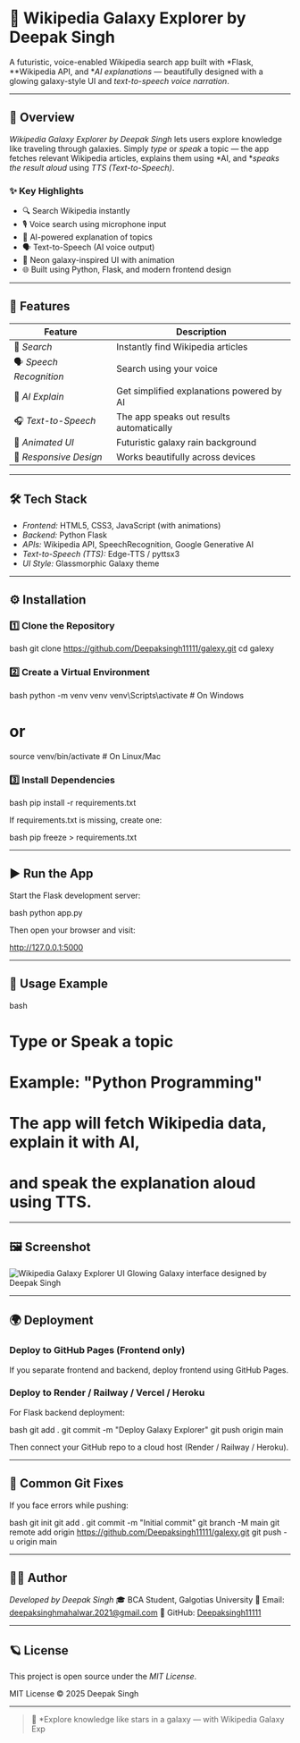 # 🌌 Wikipedia Galaxy Explorer by Deepak Singh

A futuristic, voice-enabled Wikipedia search app built with *Flask, **Wikipedia API, and **AI explanations* — beautifully designed with a glowing galaxy-style UI and *text-to-speech voice narration*.

---

## 🚀 Overview

*Wikipedia Galaxy Explorer by Deepak Singh* lets users explore knowledge like traveling through galaxies. Simply *type* or *speak* a topic — the app fetches relevant Wikipedia articles, explains them using *AI, and **speaks the result aloud* using *TTS (Text-to-Speech)*.

### ✨ Key Highlights

* 🔍 Search Wikipedia instantly
* 🎙 Voice search using microphone input
* 🤖 AI-powered explanation of topics
* 🗣 Text-to-Speech (AI voice output)
* 💫 Neon galaxy-inspired UI with animation
* 🌐 Built using Python, Flask, and modern frontend design

---

## 🧠 Features

| Feature                    | Description                               |
| -------------------------- | ----------------------------------------- |
| 🔎 *Search*              | Instantly find Wikipedia articles         |
| 🗣 *Speech Recognition* | Search using your voice                   |
| 🤖 *AI Explain*          | Get simplified explanations powered by AI |
| 🎧 *Text-to-Speech*      | The app speaks out results automatically  |
| 🪩 *Animated UI*         | Futuristic galaxy rain background         |
| 📱 *Responsive Design*   | Works beautifully across devices          |

---

## 🛠 Tech Stack

* *Frontend:* HTML5, CSS3, JavaScript (with animations)
* *Backend:* Python Flask
* *APIs:* Wikipedia API, SpeechRecognition, Google Generative AI
* *Text-to-Speech (TTS):* Edge-TTS / pyttsx3
* *UI Style:* Glassmorphic Galaxy theme

---

## ⚙ Installation

### 1️⃣ Clone the Repository

bash
git clone https://github.com/Deepaksingh11111/galexy.git
cd galexy


### 2️⃣ Create a Virtual Environment

bash
python -m venv venv
venv\Scripts\activate    # On Windows
# or
source venv/bin/activate  # On Linux/Mac


### 3️⃣ Install Dependencies

bash
pip install -r requirements.txt


If requirements.txt is missing, create one:

bash
pip freeze > requirements.txt


---

## ▶ Run the App

Start the Flask development server:

bash
python app.py


Then open your browser and visit:


http://127.0.0.1:5000


---

## 🧠 Usage Example

bash
# Type or Speak a topic
# Example: "Python Programming"
# The app will fetch Wikipedia data, explain it with AI,
# and speak the explanation aloud using TTS.


---

## 🖼 Screenshot

![Wikipedia Galaxy Explorer UI](<img width="1920" height="1020" alt="image" src="https://github.com/user-attachments/assets/00f184e8-374a-429e-801a-a854b5645626" />
)
Glowing Galaxy interface designed by Deepak Singh

---

## 🌍 Deployment

### Deploy to GitHub Pages (Frontend only)

If you separate frontend and backend, deploy frontend using GitHub Pages.

### Deploy to Render / Railway / Vercel / Heroku

For Flask backend deployment:

bash
git add .
git commit -m "Deploy Galaxy Explorer"
git push origin main


Then connect your GitHub repo to a cloud host (Render / Railway / Heroku).

---

## 🧩 Common Git Fixes

If you face errors while pushing:

bash
git init
git add .
git commit -m "Initial commit"
git branch -M main
git remote add origin https://github.com/Deepaksingh11111/galexy.git
git push -u origin main


---

## 👨‍💻 Author

*Developed by Deepak Singh*
🎓 BCA Student, Galgotias University
📧 Email: [deepaksinghmahalwar.2021@gmail.com](mailto:deepaksinghmahalwar.2021@gmail.com)
🐙 GitHub: [Deepaksingh11111](https://github.com/Deepaksingh11111)

---

## 🪐 License

This project is open source under the *MIT License*.


MIT License © 2025 Deepak Singh


---

> 🌠 *Explore knowledge like stars in a galaxy — with Wikipedia Galaxy Exp

